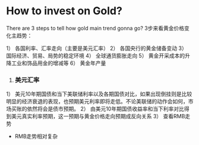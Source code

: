 # How to invest on Gold?

There are 3 steps to tell how gold main trend gonna go?
3步来看黄金价格变化主趋势：

1） 各国利率、汇率走向（主要是美元汇率）
2） 各国央行的黄金储备变动
3） 国际经济、贸易、局势的稳定环境
4） 全球通货膨胀走向
5） 黄金开采成本的升降工业和饰品用金的增减等
6） 黄金年产量


1. <h3 id="1">美元汇率</h3>
1） 美元10年期国债和当下美联储利率以及各期国债对比，如果出现倒挂则是比较明显的经济衰退的表现，也预期美元利率即将走低。不论美联储的动作会如何，市场买账的依然将会是债市预期。
2） 由美元10年期国债收益率和当下利率对比得到美元真实利率预期，这一预期与黄金价格走向预期成反向关系
3） 查看RMB走势
* RMB走势相对复杂

